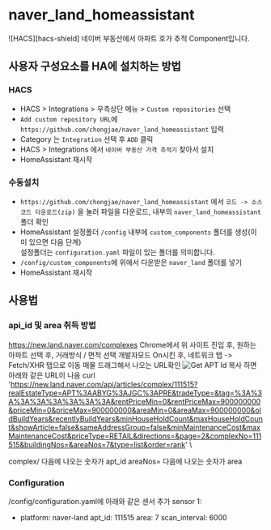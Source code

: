 # naver_land_homeassistant
![HACS][hacs-shield]
네이버 부동산에서 아파트 호가 추적 Component입니다.

## 사용자 구성요소를 HA에 설치하는 방법
### HACS
- HACS > Integrations > 우측상단 메뉴 > `Custom repositories` 선택
- `Add custom repository URL`에 `https://github.com/chongjae/naver_land_homeassistant` 입력
- Category 는 `Integration` 선택 후 `ADD` 클릭
- HACS > Integrations 에서 `네이버 부동산 가격 추적기` 찾아서 설치
- HomeAssistant 재시작

### 수동설치
- `https://github.com/chongjae/naver_land_homeassistant` 에서 `코드 -> 소스 코드 다운로드(zip)` 을 눌러 파일을 다운로드, 내부의 `naver_land_homeassistant` 폴더 확인
- HomeAssistant 설정폴더 `/config` 내부에 `custom_components` 폴더를 생성(이미 있으면 다음 단계)<br/>설정폴더는 `configuration.yaml` 파일이 있는 폴더를 의미합니다.
- `/config/custom_components`에 위에서 다운받은 `naver_land` 폴더를 넣기
- HomeAssistant 재시작


## 사용법
### api_id 및 area 취득 방법
https://new.land.naver.com/complexes
Chrome에서 위 사이트 진입 후, 원하는 아파트 선택 후, 거래방식 / 면적 선택
개발자모드 On시킨 후, 네트워크 탭 -> Fetch/XHR 탭으로 이동
매물 드래그해서 나오는 URL확인
<img src="https://github.com/chongjae/naver_land_homeassistant/blob/master/images/get_id.png?raw=true" title="Get APT Id" alt="Get APT Id" />
복사 하면 아래와 같은 URL이 나옴
curl 'https://new.land.naver.com/api/articles/complex/111515?realEstateType=APT%3AABYG%3AJGC%3APRE&tradeType=&tag=%3A%3A%3A%3A%3A%3A%3A%3A&rentPriceMin=0&rentPriceMax=900000000&priceMin=0&priceMax=900000000&areaMin=0&areaMax=900000000&oldBuildYears&recentlyBuildYears&minHouseHoldCount&maxHouseHoldCount&showArticle=false&sameAddressGroup=false&minMaintenanceCost&maxMaintenanceCost&priceType=RETAIL&directions=&page=2&complexNo=111515&buildingNos=&areaNos=7&type=list&order=rank' \

complex/ 다음에 나오는 숫자가 apt_id
areaNos= 다음에 나오는 숫자가 area

### Configuration
/config/configuration.yaml에 아래와 같은 센서 추가
sensor 1:
  - platform: naver-land
    apt_id: 111515
    area: 7
    scan_interval: 6000